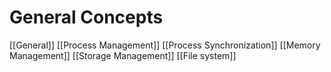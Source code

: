 # General Concepts

[[General]]
[[Process Management]]
[[Process Synchronization]]
[[Memory Management]]
[[Storage Management]]
[[File system]]